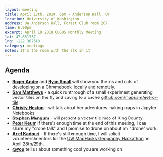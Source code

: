 ```yaml
---
layout: meeting
title: April 18th, 2018, 6pm - Anderson Hall, UW
location: University of Washington
address: UW Anderson Hall, Forest Club room 207
time: 6:00pm
excerpt: April 18 2018 CUGOS Monthly Meeting
lat: 47.651737
lng: -122.307540
category: meetings
notes: It's the room with the elk in it.
---
```



## Agenda
- **[Roger Andre](https://lagerratrobe.github.io/blog/)** and **[Ryan Small](https://github.com/foundatron)** will show you the ins and outs of developing on a Chromebook, locally and remotely. 
- **[Sam Matthews](https://github.com/mapsam)** - a quick runthrough of a small experiment generating vector tiles on the fly and saving to a cache [github.com/mapsam/get-or-tile](https://github.com/mapsam/get-or-tile)
- **[Christy Heaton](https://github.com/christyheaton)** - will talk about her adventures making maps in Jupyter Notebooks
- **[Stephen Mangum](https://github.com/maneaba)** - will present a vector tile map of King County.
- **[Peter Keum](http://pkgeo.com/)** If there's enough time at the end of this meeting, I can share my "drone talk" and I promise to drone on about my "drone" work.
- **[Ariel Kadouri](https://github.com/akadouri)** - If there's still enough time, I will solicit volunteers/mentors for the [UW MapHacks Geography Hackathon](https://maphacks.github.io/) on April 28th/29th. 
- **[@you](http://cugos.org/people/)** tell us about something cool you are working on
